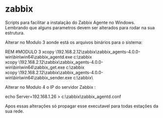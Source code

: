# zabbix
Scripts para facilitar a instalação do Zabbix Agente no Windows.
Lembrando que alguns parametros devem ser alterados para rodar na sua estrutura.

Alterar no Modulo 3 aonde está os arquivos binários para o sistema:

REM #MODULO 3
xcopy \\192.168.2.12\zabbix\zabbix_agents-4.0.0-win\bin\win64\zabbix_agentd.exe c:\zabbix\
xcopy \\192.168.2.12\zabbix\zabbix_agents-4.0.0-win\bin\win64\zabbix_get.exe c:\zabbix\
xcopy \\192.168.2.12\zabbix\zabbix_agents-4.0.0-win\bin\win64\zabbix_sender.exe c:\zabbix\

Alterar no Modulo 4 o IP do servidor Zabbix :

echo Server=192.168.1.26 > c:\zabbix\zabbix_agentd.conf

Apos essas alterações só propagar esse executavel para todas estações da sua rede.
